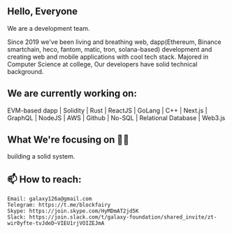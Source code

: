 ## Hello, Everyone
We are a development team.

Since 2019 we've been living and breathing web, dapp(Ethereum, Binance smartchain, heco, fantom, matic, tron, solana-based) development and creating web and mobile applications with cool tech stack. Majored in Computer Science at college, Our developers have solid technical background.

## We are currently working on:
EVM-based dapp | Solidity | Rust | ReactJS | GoLang | C++ | Next.js | GraphQL | NodeJS | AWS | Github | No-SQL | Relational Database | Web3.js

## What We're focusing on 👨‍💻
building a solid system.

## 📫 How to reach:
```shell
Email: galaxy126a@gmail.com
Telegram: https://t.me/blockfairy
Skype: https://join.skype.com/HyMDmAT2jd5K
Slack: https://join.slack.com/t/galaxy-foundation/shared_invite/zt-wir0yfte-tvJdeD~VIEU1rjVOIZEJmA
```
